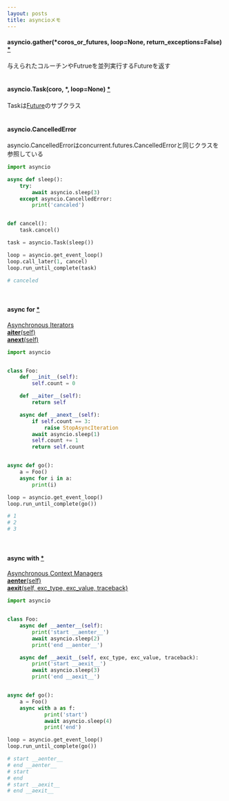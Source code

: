 ```yaml
---
layout: posts
title: asyncioメモ 
---
```


#### asyncio.gather(*coros_or_futures, loop=None, return_exceptions=False) [\*](https://docs.python.org/3.5/library/asyncio-task.html#asyncio.gather)  
与えられたコルーチンやFutrueを並列実行するFutureを返す  
<br>

#### asyncio.Task(coro, *, loop=None) [\*](https://docs.python.org/3.5/library/asyncio-task.html#task)
Taskは[Future](https://docs.python.org/3.5/library/asyncio-task.html#asyncio.Future)のサブクラス  
<br>

#### asyncio.CancelledError
asyncio.CancelledErrorはconcurrent.futures.CancelledErrorと同じクラスを参照している  

```python
import asyncio

async def sleep():
    try:
        await asyncio.sleep(3)
    except asyncio.CancelledError:
        print('cancaled')


def cancel():
    task.cancel()

task = asyncio.Task(sleep())

loop = asyncio.get_event_loop()
loop.call_later(1, cancel)
loop.run_until_complete(task)

# canceled
```
<br>

#### async for [\*](https://docs.python.org/3.5/reference/compound_stmts.html#the-async-for-statement)    
[Asynchronous Iterators](https://docs.python.org/3.5/reference/datamodel.html#asynchronous-iterators)  
[__aiter__(self)](https://docs.python.org/3.5/reference/datamodel.html#object.__aiter__)  
[__anext__(self)](https://docs.python.org/3.5/reference/datamodel.html#object.__anext__)  

```python
import asyncio


class Foo:
    def __init__(self):
        self.count = 0

    def __aiter__(self):
        return self

    async def __anext__(self):
        if self.count == 3:
            raise StopAsyncIteration
        await asyncio.sleep(1)
        self.count += 1
        return self.count


async def go():
    a = Foo()
    async for i in a:
        print(i)

loop = asyncio.get_event_loop()
loop.run_until_complete(go())

# 1
# 2
# 3
```
<br>

#### async with [\*](https://docs.python.org/3.5/reference/compound_stmts.html#the-async-with-statement)  
[Asynchronous Context Managers](https://docs.python.org/3.5/reference/datamodel.html#asynchronous-context-managers)  
[__aenter__(self)](https://docs.python.org/3.5/reference/datamodel.html#object.__aenter__)    
[__aexit__(self, exc_type, exc_value, traceback)](https://docs.python.org/3.5/reference/datamodel.html#object.__aexit__)  

```python
import asyncio


class Foo:
    async def __aenter__(self):
        print('start __aenter__')
        await asyncio.sleep(2)
        print('end __aenter__')

    async def __aexit__(self, exc_type, exc_value, traceback):
        print('start __aexit__')
        await asyncio.sleep(3)
        print('end __aexit__')


async def go():
    a = Foo()
    async with a as f:
            print('start')
            await asyncio.sleep(4)
            print('end')

loop = asyncio.get_event_loop()
loop.run_until_complete(go())

# start __aenter__
# end __aenter__
# start
# end
# start __aexit__
# end __aexit__
```
<br>
